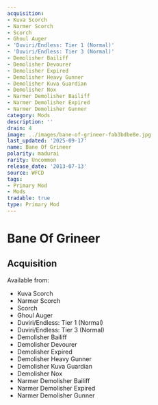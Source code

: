 ```yaml
---
acquisition:
- Kuva Scorch
- Narmer Scorch
- Scorch
- Ghoul Auger
- 'Duviri/Endless: Tier 1 (Normal)'
- 'Duviri/Endless: Tier 3 (Normal)'
- Demolisher Bailiff
- Demolisher Devourer
- Demolisher Expired
- Demolisher Heavy Gunner
- Demolisher Kuva Guardian
- Demolisher Nox
- Narmer Demolisher Bailiff
- Narmer Demolisher Expired
- Narmer Demolisher Gunner
category: Mods
description: ''
drain: 4
image: ../images/bane-of-grineer-fab3bdbe8e.jpg
last_updated: '2025-09-17'
name: Bane Of Grineer
polarity: madurai
rarity: Uncommon
release_date: '2013-07-13'
source: WFCD
tags:
- Primary Mod
- Mods
tradable: true
type: Primary Mod
---
```


# Bane Of Grineer

## Acquisition

Available from:
- Kuva Scorch
- Narmer Scorch
- Scorch
- Ghoul Auger
- Duviri/Endless: Tier 1 (Normal)
- Duviri/Endless: Tier 3 (Normal)
- Demolisher Bailiff
- Demolisher Devourer
- Demolisher Expired
- Demolisher Heavy Gunner
- Demolisher Kuva Guardian
- Demolisher Nox
- Narmer Demolisher Bailiff
- Narmer Demolisher Expired
- Narmer Demolisher Gunner

